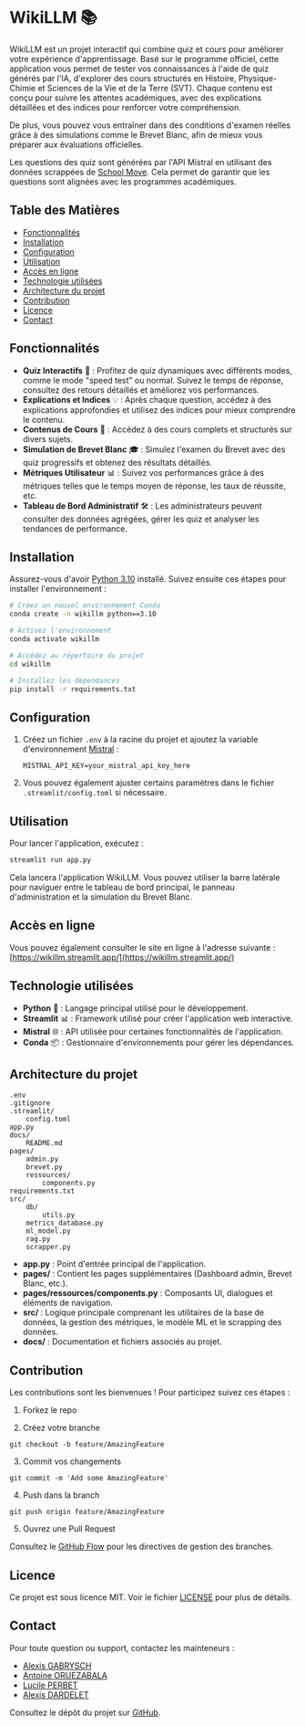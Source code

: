 # WikiLLM 📚


WikiLLM est un projet interactif qui combine quiz et cours pour améliorer votre expérience d'apprentissage. Basé sur le programme officiel, cette application vous permet de tester vos connaissances à l'aide de quiz générés par l'IA, d'explorer des cours structurés en Histoire, Physique-Chimie et Sciences de la Vie et de la Terre (SVT). Chaque contenu est conçu pour suivre les attentes académiques, avec des explications détaillées et des indices pour renforcer votre compréhension. 

De plus, vous pouvez vous entraîner dans des conditions d'examen réelles grâce à des simulations comme le Brevet Blanc, afin de mieux vous préparer aux évaluations officielles.

Les questions des quiz sont générées par l'API Mistral en utilisant des données scrappées de [School Move](https://www.schoolmouv.fr/). Cela permet de garantir que les questions sont alignées avec les programmes académiques.

## Table des Matières
- [Fonctionnalités](#fonctionnalités)
- [Installation](#installation)
- [Configuration](#configuration)
- [Utilisation](#utilisation)
- [Accès en ligne](#accès-en-ligne)
- [Technologie utilisées](#technologie-utilisées)
- [Architecture du projet](#architecture-du-projet)
- [Contribution](#contribution)
- [Licence](#licence)
- [Contact](#contact)

## Fonctionnalités

- **Quiz Interactifs** 📝 : Profitez de quiz dynamiques avec différents modes, comme le mode "speed test" ou normal. Suivez le temps de réponse, consultez des retours détaillés et améliorez vos performances.
- **Explications et Indices** 💡 : Après chaque question, accédez à des explications approfondies et utilisez des indices pour mieux comprendre le contenu.
- **Contenus de Cours** 📖 : Accédez à des cours complets et structurés sur divers sujets.
- **Simulation de Brevet Blanc** 🎓 : Simulez l'examen du Brevet avec des quiz progressifs et obtenez des résultats détaillés.
- **Métriques Utilisateur** 📊 : Suivez vos performances grâce à des métriques telles que le temps moyen de réponse, les taux de réussite, etc.
- **Tableau de Bord Administratif** 🛠️ : Les administrateurs peuvent consulter des données agrégées, gérer les quiz et analyser les tendances de performance.


## Installation

Assurez-vous d'avoir [Python 3.10](https://www.python.org/downloads/release/python-310/) installé. Suivez ensuite ces étapes pour installer l'environnement :

```bash
# Créez un nouvel environnement Conda
conda create -n wikillm python==3.10

# Activez l'environnement
conda activate wikillm

# Accédez au répertoire du projet
cd wikillm

# Installez les dépendances
pip install -r requirements.txt
```

## Configuration


1. Créez un fichier `.env` à la racine du projet et ajoutez la variable d'environnement [Mistral](https://console.mistral.ai/) :

   ```
   MISTRAL_API_KEY=your_mistral_api_key_here
   ```

2. Vous pouvez également ajuster certains paramètres dans le fichier `.streamlit/config.toml` si nécessaire.

## Utilisation

Pour lancer l'application, exécutez :

```bash
streamlit run app.py
```

Cela lancera l'application WikiLLM. Vous pouvez utiliser la barre latérale pour naviguer entre le tableau de bord principal, le panneau d'administration et la simulation du Brevet Blanc.

## Accès en ligne

Vous pouvez également consulter le site en ligne à l'adresse suivante : [https://wikillm.streamlit.app/](https://wikillm.streamlit.app/)

## Technologie utilisées

- **Python** 🐍 : Langage principal utilisé pour le développement.
- **Streamlit** 📊 : Framework utilisé pour créer l'application web interactive.
- **Mistral** 🌐 : API utilisée pour certaines fonctionnalités de l'application.
- **Conda** 📦 : Gestionnaire d'environnements pour gérer les dépendances.


## Architecture du projet

```
.env
.gitignore
.streamlit/
    config.toml
app.py
docs/
    README.md
pages/
    admin.py
    brevet.py
    ressources/
        components.py
requirements.txt
src/
    db/
        utils.py
    metrics_database.py
    ml_model.py
    rag.py
    scrapper.py
```

- **app.py** : Point d'entrée principal de l'application.
- **pages/** : Contient les pages supplémentaires (Dashboard admin, Brevet Blanc, etc.).
- **pages/ressources/components.py** : Composants UI, dialogues et éléments de navigation.
- **src/** : Logique principale comprenant les utilitaires de la base de données, la gestion des métriques, le modèle ML et le scrapping des données.
- **docs/** : Documentation et fichiers associés au projet.

## Contribution

Les contributions sont les bienvenues ! Pour participez suivez ces étapes : 

1. Forkez le repo

2. Créez votre branche
```
git checkout -b feature/AmazingFeature
```
3. Commit vos changements
```
git commit -m 'Add some AmazingFeature'
```
4. Push dans la branch
```
git push origin feature/AmazingFeature
```

5. Ouvrez une Pull Request

Consultez le [GitHub Flow](https://guides.github.com/introduction/flow/) pour les directives de gestion des branches.

## Licence

Ce projet est sous licence MIT. Voir le fichier [LICENSE](LICENSE) pour plus de détails.

## Contact

Pour toute question ou support, contactez les mainteneurs :

- [Alexis GABRYSCH](https://github.com/AlexisGabrysch)
- [Antoine ORUEZABALA](https://github.com/AntoineORUEZABALA)
- [Lucile PERBET](https://github.com/lucilecpp)
- [Alexis DARDELET](https://github.com/AlexisDardelet)

Consultez le dépôt du projet sur [GitHub](https://github.com/AlexisGabrysch/wikillm).
